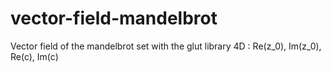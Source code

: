 # vector-field-mandelbrot
Vector field of the mandelbrot set with the glut library
4D : Re(z_0), Im(z_0), Re(c), Im(c)
